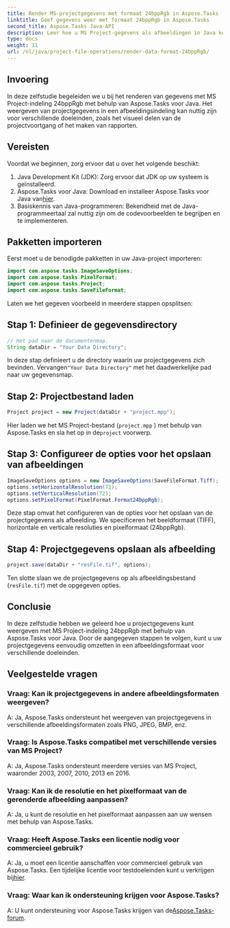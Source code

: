 ```yaml
---
title: Render MS-projectgegevens met formaat 24bppRgb in Aspose.Tasks
linktitle: Geef gegevens weer met formaat 24bppRgb in Aspose.Tasks
second_title: Aspose.Tasks Java-API
description: Leer hoe u MS Project-gegevens als afbeeldingen in Java kunt weergeven met behulp van Aspose.Tasks. Volg onze stap-voor-stap handleiding voor een naadloze integratie.
type: docs
weight: 11
url: /nl/java/project-file-operations/render-data-format-24bppRgb/
---
```

## Invoering
In deze zelfstudie begeleiden we u bij het renderen van gegevens met MS Project-indeling 24bppRgb met behulp van Aspose.Tasks voor Java. Het weergeven van projectgegevens in een afbeeldingsindeling kan nuttig zijn voor verschillende doeleinden, zoals het visueel delen van de projectvoortgang of het maken van rapporten.
## Vereisten
Voordat we beginnen, zorg ervoor dat u over het volgende beschikt:
1. Java Development Kit (JDK): Zorg ervoor dat JDK op uw systeem is geïnstalleerd.
2.  Aspose.Tasks voor Java: Download en installeer Aspose.Tasks voor Java van[hier](https://releases.aspose.com/tasks/java/).
3. Basiskennis van Java-programmeren: Bekendheid met de Java-programmeertaal zal nuttig zijn om de codevoorbeelden te begrijpen en te implementeren.

## Pakketten importeren
Eerst moet u de benodigde pakketten in uw Java-project importeren:
```java
import com.aspose.tasks.ImageSaveOptions;
import com.aspose.tasks.PixelFormat;
import com.aspose.tasks.Project;
import com.aspose.tasks.SaveFileFormat;
```

Laten we het gegeven voorbeeld in meerdere stappen opsplitsen:
## Stap 1: Definieer de gegevensdirectory
```java
// Het pad naar de documentenmap.
String dataDir = "Your Data Directory";
```
In deze stap definieert u de directory waarin uw projectgegevens zich bevinden. Vervangen`"Your Data Directory"` met het daadwerkelijke pad naar uw gegevensmap.
## Stap 2: Projectbestand laden
```java
Project project = new Project(dataDir + "project.mpp");
```
Hier laden we het MS Project-bestand (`project.mpp` ) met behulp van Aspose.Tasks en sla het op in de`project` voorwerp.
## Stap 3: Configureer de opties voor het opslaan van afbeeldingen
```java
ImageSaveOptions options = new ImageSaveOptions(SaveFileFormat.Tiff);
options.setHorizontalResolution(72);
options.setVerticalResolution(72);
options.setPixelFormat(PixelFormat.Format24bppRgb);
```
Deze stap omvat het configureren van de opties voor het opslaan van de projectgegevens als afbeelding. We specificeren het beeldformaat (TIFF), horizontale en verticale resoluties en pixelformaat (24bppRgb).
## Stap 4: Projectgegevens opslaan als afbeelding
```java
project.save(dataDir + "resFile.tif", options);
```
Ten slotte slaan we de projectgegevens op als afbeeldingsbestand (`resFile.tif`) met de opgegeven opties.

## Conclusie
In deze zelfstudie hebben we geleerd hoe u projectgegevens kunt weergeven met MS Project-indeling 24bppRgb met behulp van Aspose.Tasks voor Java. Door de aangegeven stappen te volgen, kunt u uw projectgegevens eenvoudig omzetten in een afbeeldingsformaat voor verschillende doeleinden.
## Veelgestelde vragen
### Vraag: Kan ik projectgegevens in andere afbeeldingsformaten weergeven?
A: Ja, Aspose.Tasks ondersteunt het weergeven van projectgegevens in verschillende afbeeldingsformaten zoals PNG, JPEG, BMP, enz.
### Vraag: Is Aspose.Tasks compatibel met verschillende versies van MS Project?
A: Ja, Aspose.Tasks ondersteunt meerdere versies van MS Project, waaronder 2003, 2007, 2010, 2013 en 2016.
### Vraag: Kan ik de resolutie en het pixelformaat van de gerenderde afbeelding aanpassen?
A: Ja, u kunt de resolutie en het pixelformaat aanpassen aan uw wensen met behulp van Aspose.Tasks.
### Vraag: Heeft Aspose.Tasks een licentie nodig voor commercieel gebruik?
 A: Ja, u moet een licentie aanschaffen voor commercieel gebruik van Aspose.Tasks. Een tijdelijke licentie voor testdoeleinden kunt u verkrijgen bij[hier](https://purchase.aspose.com/temporary-license/).
### Vraag: Waar kan ik ondersteuning krijgen voor Aspose.Tasks?
 A: U kunt ondersteuning voor Aspose.Tasks krijgen van de[Aspose.Tasks-forum](https://forum.aspose.com/c/tasks/15).
